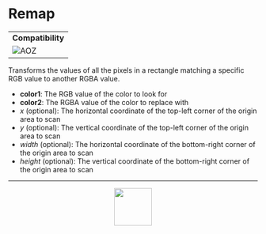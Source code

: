 # Remap
<table><tr><td colspan="2"><b>Compatibility</b></td></tr><tr><td><img src="https://drive.google.com/uc?export=view&id=1NbXQFq8_hw18wZSmQiAaH8PEkx0iN0ue" valign="center" all="AOZ" title="AOZ" /></td></tr></table>

Transforms the values of all the pixels in a rectangle matching a specific RGB value to another RGBA value.
- **color1**: The RGB value of the color to look for
- **color2**: The RGBA value of the color to replace with
- _x_ (optional): The horizontal coordinate of the top-left corner of the origin area to scan
- _y_ (optional): The vertical coordinate of the top-left corner of the origin area to scan
- _width_ (optional): The horizontal coordinate of the bottom-right corner of the origin area to scan
- _height_ (optional): The vertical coordinate of the bottom-right corner of the origin area to scan
---
<p align="center"><img valign="middle" width="76px" src="https://drive.google.com/uc?export=view&id=1c2KO0LJpvMS9X9CAGV6dOfciR7OWhdKA" /></p>